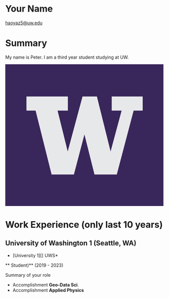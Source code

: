 # Your Name

haoyaz5@uw.edu


# Summary

My name is Peter. I am a third year student studying at UW.

![UWlogo](/uwpic.jpeg)

# Work Experience (only last 10 years)

## University of Washington 1 (Seattle, WA)

* [University 1][] UWS*

** Student)** (2019 - 2023)

Summary of your role

- Accomplishment **Geo-Data Sci**.
- Accomplishment **Applied Physics**



[UW]: http://www.uw.edu
